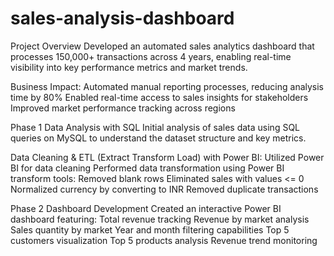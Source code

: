 # sales-analysis-dashboard
Project Overview
Developed an automated sales analytics dashboard that processes 150,000+ transactions across 4 years, enabling real-time visibility into key performance metrics and market trends.

Business Impact:
Automated manual reporting processes, reducing analysis time by 80%
Enabled real-time access to sales insights for stakeholders
Improved market performance tracking across regions

Phase 1
Data Analysis with SQL
Initial analysis of sales data using SQL queries on MySQL to understand the dataset structure and key metrics.

Data Cleaning & ETL (Extract Transform Load) with Power BI:
Utilized Power BI for data cleaning
Performed data transformation using Power BI transform tools:
Removed blank rows
Eliminated sales with values <= 0
Normalized currency by converting to INR
Removed duplicate transactions


Phase 2
Dashboard Development
Created an interactive Power BI dashboard featuring:
Total revenue tracking
Revenue by market analysis
Sales quantity by market
Year and month filtering capabilities
Top 5 customers visualization
Top 5 products analysis
Revenue trend monitoring
